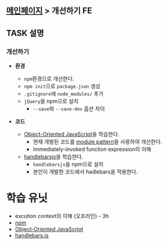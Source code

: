 ## [메인페이지](/task/mainpage.md) > 개선하기 FE


## TASK 설명

### 개선하기
- **환경**
	- `npm`환경으로 개선한다.
	- `npm init`으로 `package.json` 생성
	- `.gitignore`에 `node_modules/` 추가
	- `jQuery`을 npm으로 설치
		- `--save`와 `--save-dev` 옵션 차이

- **코드**
	- [Object-Oriented JavaScript](https://www.udacity.com/course/object-oriented-javascript--ud015)을 학습한다.
		- 현재 개발된 코드를 [module pattern](https://addyosmani.com/resources/essentialjsdesignpatterns/book/#modulepatternjavascript)을 사용하여 개선한다.
		- Immediately-invoked function expression의 이해
	- [handlebarsjs](http://handlebarsjs.com/)을 학습한다.
		- `handlebarsjs`을 npm으로 설치
		- 본인이 개발한 코드에서 hadlebars을 적용한다.

# 학습 유닛
- excution context의 이해 (오프라인) - 3h
- [npm](https://opentutorials.org/module/2026/11854)
- [Object-Oriented JavaScript](https://addyosmani.com/resources/essentialjsdesignpatterns/book/#modulepatternjavascript)
- [handlebars.js](http://programmingsummaries.tistory.com/381)

